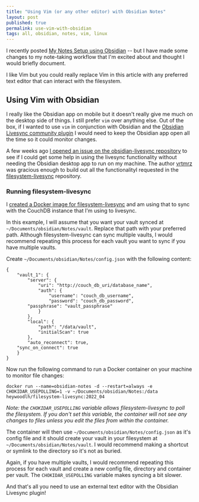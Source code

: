 ```yaml
---
title: "Using Vim (or any other editor) with Obsidian Notes"
layout: post
published: true
permalink: use-vim-with-obsidian 
tags: all, obsidian, notes, vim, linux
---
```


I recently posted [My Notes Setup using Obsidian](https://heywoodlh.io/notes-with-obsidian) -- but I have made some changes to my note-taking workflow that I'm excited about and thought I would briefly document.

I like Vim but you could really replace Vim in this article with any preferred text editor that can interact with the filesystem.

## Using Vim with Obsidian

I really like the Obsidian app on mobile but it doesn't really give me much on the desktop side of things. I still prefer `vim` over anything else. Out of the box, if I wanted to use `vim` in conjunction with Obsidian and the [Obsidian Livesync community plugin](https://github.com/vrtmrz/obsidian-livesync) I would need to keep the Obsidian app open all the time so it could monitor changes. 

A few weeks ago [I opened an issue on the obsidian-livesync repository](https://github.com/vrtmrz/obsidian-livesync/issues/57) to see if I could get some help in using the livesync functionality without needing the Obsidian desktop app to run on my machine. The author [vrtmrz](https://github.com/vrtmrz) was gracious enough to build out all the functionalityI requested in the [filesystem-livesync](https://github.com/vrtmrz/filesystem-livesync) repository.

### Running filesystem-livesync

I [created a Docker image for filesystem-livesync](https://hub.docker.com/r/heywoodlh/filesystem-livesync) and am using that to sync with the CouchDB instance that I'm using to livesync.

In this example, I will assume that you want your vault synced at `~/Documents/obsidian/Notes/vault`. Replace that path with your preferred path. Although filesystem-livesync can sync multiple vaults, I would recommend repeating this process for each vault you want to sync if you have multiple vaults.

Create `~/Documents/obsidian/Notes/config.json` with the following content:

```
{
    "vault_1": {
        "server": {
            "uri": "http://couch_db_uri/database_name",
            "auth": {
                "username": "couch_db_username",
                "password": "couch_db_password",
		"passphrase": "vault_passphrase"
            }
        },
        "local": {
            "path": "/data/vault",
            "initialScan": true
        },
        "auto_reconnect": true,
	"sync_on_connect": true 
    }
}
```

Now run the following command to run a Docker container on your machine to monitor file changes:

```
docker run --name=obsidian-notes -d --restart=always -e CHOKIDAR_USEPOLLING=1 -v ~/Documents/obsidian/Notes:/data heywoodlh/filesystem-livesync:2022_04
```

_Note: the `CHOKIDAR_USEPOLLING` variable allows filesystem-livesync to poll the filesystem. If you don't set this variable, the container will not see any changes to files unless you edit the files from within the container._

The container will then use `~/Documents/obsidian/Notes/config.json` as it's config file and it should create your vault in your filesystem at `~/Documents/obsidian/Notes/vault`. I would recommend making a shortcut or symlink to the directory so it's not as buried.

Again, if you have multiple vaults, I would recommend repeating this process for each vault and create a new config file, directory and container per vault. The `CHOKIDAR_USEPOLLING` variable makes syncing a bit slower.

And that's all you need to use an external text editor with the Obsidian Livesync plugin!
